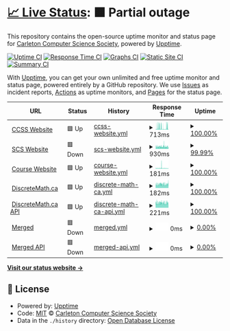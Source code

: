 # [📈 Live Status](https://status.carletoncomputerscience.ca): <!--live status--> **🟧 Partial outage**

This repository contains the open-source uptime monitor and status page for [Carleton Computer Science Society](ccss.carleton.ca), powered by [Upptime](https://github.com/upptime/upptime).

[![Uptime CI](https://github.com/carletoncomputersciencesociety/status.carletoncomputerscience.ca/workflows/Uptime%20CI/badge.svg)](https://github.com/carletoncomputersciencesociety/status.carletoncomputerscience.ca/actions?query=workflow%3A%22Uptime+CI%22)
[![Response Time CI](https://github.com/carletoncomputersciencesociety/status.carletoncomputerscience.ca/workflows/Response%20Time%20CI/badge.svg)](https://github.com/carletoncomputersciencesociety/status.carletoncomputerscience.ca/actions?query=workflow%3A%22Response+Time+CI%22)
[![Graphs CI](https://github.com/carletoncomputersciencesociety/status.carletoncomputerscience.ca/workflows/Graphs%20CI/badge.svg)](https://github.com/carletoncomputersciencesociety/status.carletoncomputerscience.ca/actions?query=workflow%3A%22Graphs+CI%22)
[![Static Site CI](https://github.com/carletoncomputersciencesociety/status.carletoncomputerscience.ca/workflows/Static%20Site%20CI/badge.svg)](https://github.com/carletoncomputersciencesociety/status.carletoncomputerscience.ca/actions?query=workflow%3A%22Static+Site+CI%22)
[![Summary CI](https://github.com/carletoncomputersciencesociety/status.carletoncomputerscience.ca/workflows/Summary%20CI/badge.svg)](https://github.com/carletoncomputersciencesociety/status.carletoncomputerscience.ca/actions?query=workflow%3A%22Summary+CI%22)

With [Upptime](https://upptime.js.org), you can get your own unlimited and free uptime monitor and status page, powered entirely by a GitHub repository. We use [Issues](https://github.com/carletoncomputersciencesociety/status.carletoncomputerscience.ca/issues) as incident reports, [Actions](https://github.com/carletoncomputersciencesociety/status.carletoncomputerscience.ca/actions) as uptime monitors, and [Pages](https://status.carletoncomputerscience.ca) for the status page.

<!--start: status pages-->
<!-- This summary is generated by Upptime (https://github.com/upptime/upptime) -->
<!-- Do not edit this manually, your changes will be overwritten -->
<!-- prettier-ignore -->
| URL | Status | History | Response Time | Uptime |
| --- | ------ | ------- | ------------- | ------ |
| <img alt="" src="https://icons.duckduckgo.com/ip3/ccss.carleton.ca.ico" height="13"> [CCSS Website](https://ccss.carleton.ca) | 🟩 Up | [ccss-website.yml](https://github.com/CarletonComputerScienceSociety/status.carletoncomputerscience.ca/commits/HEAD/history/ccss-website.yml) | <details><summary><img alt="Response time graph" src="./graphs/ccss-website/response-time-week.png" height="20"> 713ms</summary><br><a href="https://status.carletoncomputerscience.ca/history/ccss-website"><img alt="Response time 1089" src="https://img.shields.io/endpoint?url=https%3A%2F%2Fraw.githubusercontent.com%2FCarletonComputerScienceSociety%2Fstatus.carletoncomputerscience.ca%2FHEAD%2Fapi%2Fccss-website%2Fresponse-time.json"></a><br><a href="https://status.carletoncomputerscience.ca/history/ccss-website"><img alt="24-hour response time 845" src="https://img.shields.io/endpoint?url=https%3A%2F%2Fraw.githubusercontent.com%2FCarletonComputerScienceSociety%2Fstatus.carletoncomputerscience.ca%2FHEAD%2Fapi%2Fccss-website%2Fresponse-time-day.json"></a><br><a href="https://status.carletoncomputerscience.ca/history/ccss-website"><img alt="7-day response time 713" src="https://img.shields.io/endpoint?url=https%3A%2F%2Fraw.githubusercontent.com%2FCarletonComputerScienceSociety%2Fstatus.carletoncomputerscience.ca%2FHEAD%2Fapi%2Fccss-website%2Fresponse-time-week.json"></a><br><a href="https://status.carletoncomputerscience.ca/history/ccss-website"><img alt="30-day response time 872" src="https://img.shields.io/endpoint?url=https%3A%2F%2Fraw.githubusercontent.com%2FCarletonComputerScienceSociety%2Fstatus.carletoncomputerscience.ca%2FHEAD%2Fapi%2Fccss-website%2Fresponse-time-month.json"></a><br><a href="https://status.carletoncomputerscience.ca/history/ccss-website"><img alt="1-year response time 1108" src="https://img.shields.io/endpoint?url=https%3A%2F%2Fraw.githubusercontent.com%2FCarletonComputerScienceSociety%2Fstatus.carletoncomputerscience.ca%2FHEAD%2Fapi%2Fccss-website%2Fresponse-time-year.json"></a></details> | <details><summary><a href="https://status.carletoncomputerscience.ca/history/ccss-website">100.00%</a></summary><a href="https://status.carletoncomputerscience.ca/history/ccss-website"><img alt="All-time uptime 96.14%" src="https://img.shields.io/endpoint?url=https%3A%2F%2Fraw.githubusercontent.com%2FCarletonComputerScienceSociety%2Fstatus.carletoncomputerscience.ca%2FHEAD%2Fapi%2Fccss-website%2Fuptime.json"></a><br><a href="https://status.carletoncomputerscience.ca/history/ccss-website"><img alt="24-hour uptime 100.00%" src="https://img.shields.io/endpoint?url=https%3A%2F%2Fraw.githubusercontent.com%2FCarletonComputerScienceSociety%2Fstatus.carletoncomputerscience.ca%2FHEAD%2Fapi%2Fccss-website%2Fuptime-day.json"></a><br><a href="https://status.carletoncomputerscience.ca/history/ccss-website"><img alt="7-day uptime 100.00%" src="https://img.shields.io/endpoint?url=https%3A%2F%2Fraw.githubusercontent.com%2FCarletonComputerScienceSociety%2Fstatus.carletoncomputerscience.ca%2FHEAD%2Fapi%2Fccss-website%2Fuptime-week.json"></a><br><a href="https://status.carletoncomputerscience.ca/history/ccss-website"><img alt="30-day uptime 99.99%" src="https://img.shields.io/endpoint?url=https%3A%2F%2Fraw.githubusercontent.com%2FCarletonComputerScienceSociety%2Fstatus.carletoncomputerscience.ca%2FHEAD%2Fapi%2Fccss-website%2Fuptime-month.json"></a><br><a href="https://status.carletoncomputerscience.ca/history/ccss-website"><img alt="1-year uptime 89.33%" src="https://img.shields.io/endpoint?url=https%3A%2F%2Fraw.githubusercontent.com%2FCarletonComputerScienceSociety%2Fstatus.carletoncomputerscience.ca%2FHEAD%2Fapi%2Fccss-website%2Fuptime-year.json"></a></details>
| <img alt="" src="https://icons.duckduckgo.com/ip3/scs.carleton.ca.ico" height="13"> [SCS Website](https://scs.carleton.ca) | 🟥 Down | [scs-website.yml](https://github.com/CarletonComputerScienceSociety/status.carletoncomputerscience.ca/commits/HEAD/history/scs-website.yml) | <details><summary><img alt="Response time graph" src="./graphs/scs-website/response-time-week.png" height="20"> 930ms</summary><br><a href="https://status.carletoncomputerscience.ca/history/scs-website"><img alt="Response time 1000" src="https://img.shields.io/endpoint?url=https%3A%2F%2Fraw.githubusercontent.com%2FCarletonComputerScienceSociety%2Fstatus.carletoncomputerscience.ca%2FHEAD%2Fapi%2Fscs-website%2Fresponse-time.json"></a><br><a href="https://status.carletoncomputerscience.ca/history/scs-website"><img alt="24-hour response time 923" src="https://img.shields.io/endpoint?url=https%3A%2F%2Fraw.githubusercontent.com%2FCarletonComputerScienceSociety%2Fstatus.carletoncomputerscience.ca%2FHEAD%2Fapi%2Fscs-website%2Fresponse-time-day.json"></a><br><a href="https://status.carletoncomputerscience.ca/history/scs-website"><img alt="7-day response time 930" src="https://img.shields.io/endpoint?url=https%3A%2F%2Fraw.githubusercontent.com%2FCarletonComputerScienceSociety%2Fstatus.carletoncomputerscience.ca%2FHEAD%2Fapi%2Fscs-website%2Fresponse-time-week.json"></a><br><a href="https://status.carletoncomputerscience.ca/history/scs-website"><img alt="30-day response time 1032" src="https://img.shields.io/endpoint?url=https%3A%2F%2Fraw.githubusercontent.com%2FCarletonComputerScienceSociety%2Fstatus.carletoncomputerscience.ca%2FHEAD%2Fapi%2Fscs-website%2Fresponse-time-month.json"></a><br><a href="https://status.carletoncomputerscience.ca/history/scs-website"><img alt="1-year response time 997" src="https://img.shields.io/endpoint?url=https%3A%2F%2Fraw.githubusercontent.com%2FCarletonComputerScienceSociety%2Fstatus.carletoncomputerscience.ca%2FHEAD%2Fapi%2Fscs-website%2Fresponse-time-year.json"></a></details> | <details><summary><a href="https://status.carletoncomputerscience.ca/history/scs-website">99.99%</a></summary><a href="https://status.carletoncomputerscience.ca/history/scs-website"><img alt="All-time uptime 92.53%" src="https://img.shields.io/endpoint?url=https%3A%2F%2Fraw.githubusercontent.com%2FCarletonComputerScienceSociety%2Fstatus.carletoncomputerscience.ca%2FHEAD%2Fapi%2Fscs-website%2Fuptime.json"></a><br><a href="https://status.carletoncomputerscience.ca/history/scs-website"><img alt="24-hour uptime 99.96%" src="https://img.shields.io/endpoint?url=https%3A%2F%2Fraw.githubusercontent.com%2FCarletonComputerScienceSociety%2Fstatus.carletoncomputerscience.ca%2FHEAD%2Fapi%2Fscs-website%2Fuptime-day.json"></a><br><a href="https://status.carletoncomputerscience.ca/history/scs-website"><img alt="7-day uptime 99.99%" src="https://img.shields.io/endpoint?url=https%3A%2F%2Fraw.githubusercontent.com%2FCarletonComputerScienceSociety%2Fstatus.carletoncomputerscience.ca%2FHEAD%2Fapi%2Fscs-website%2Fuptime-week.json"></a><br><a href="https://status.carletoncomputerscience.ca/history/scs-website"><img alt="30-day uptime 99.17%" src="https://img.shields.io/endpoint?url=https%3A%2F%2Fraw.githubusercontent.com%2FCarletonComputerScienceSociety%2Fstatus.carletoncomputerscience.ca%2FHEAD%2Fapi%2Fscs-website%2Fuptime-month.json"></a><br><a href="https://status.carletoncomputerscience.ca/history/scs-website"><img alt="1-year uptime 84.98%" src="https://img.shields.io/endpoint?url=https%3A%2F%2Fraw.githubusercontent.com%2FCarletonComputerScienceSociety%2Fstatus.carletoncomputerscience.ca%2FHEAD%2Fapi%2Fscs-website%2Fuptime-year.json"></a></details>
| <img alt="" src="https://icons.duckduckgo.com/ip3/courses.carletoncomputerscience.ca.ico" height="13"> [Course Website](https://courses.carletoncomputerscience.ca) | 🟩 Up | [course-website.yml](https://github.com/CarletonComputerScienceSociety/status.carletoncomputerscience.ca/commits/HEAD/history/course-website.yml) | <details><summary><img alt="Response time graph" src="./graphs/course-website/response-time-week.png" height="20"> 181ms</summary><br><a href="https://status.carletoncomputerscience.ca/history/course-website"><img alt="Response time 194" src="https://img.shields.io/endpoint?url=https%3A%2F%2Fraw.githubusercontent.com%2FCarletonComputerScienceSociety%2Fstatus.carletoncomputerscience.ca%2FHEAD%2Fapi%2Fcourse-website%2Fresponse-time.json"></a><br><a href="https://status.carletoncomputerscience.ca/history/course-website"><img alt="24-hour response time 132" src="https://img.shields.io/endpoint?url=https%3A%2F%2Fraw.githubusercontent.com%2FCarletonComputerScienceSociety%2Fstatus.carletoncomputerscience.ca%2FHEAD%2Fapi%2Fcourse-website%2Fresponse-time-day.json"></a><br><a href="https://status.carletoncomputerscience.ca/history/course-website"><img alt="7-day response time 181" src="https://img.shields.io/endpoint?url=https%3A%2F%2Fraw.githubusercontent.com%2FCarletonComputerScienceSociety%2Fstatus.carletoncomputerscience.ca%2FHEAD%2Fapi%2Fcourse-website%2Fresponse-time-week.json"></a><br><a href="https://status.carletoncomputerscience.ca/history/course-website"><img alt="30-day response time 170" src="https://img.shields.io/endpoint?url=https%3A%2F%2Fraw.githubusercontent.com%2FCarletonComputerScienceSociety%2Fstatus.carletoncomputerscience.ca%2FHEAD%2Fapi%2Fcourse-website%2Fresponse-time-month.json"></a><br><a href="https://status.carletoncomputerscience.ca/history/course-website"><img alt="1-year response time 192" src="https://img.shields.io/endpoint?url=https%3A%2F%2Fraw.githubusercontent.com%2FCarletonComputerScienceSociety%2Fstatus.carletoncomputerscience.ca%2FHEAD%2Fapi%2Fcourse-website%2Fresponse-time-year.json"></a></details> | <details><summary><a href="https://status.carletoncomputerscience.ca/history/course-website">100.00%</a></summary><a href="https://status.carletoncomputerscience.ca/history/course-website"><img alt="All-time uptime 99.57%" src="https://img.shields.io/endpoint?url=https%3A%2F%2Fraw.githubusercontent.com%2FCarletonComputerScienceSociety%2Fstatus.carletoncomputerscience.ca%2FHEAD%2Fapi%2Fcourse-website%2Fuptime.json"></a><br><a href="https://status.carletoncomputerscience.ca/history/course-website"><img alt="24-hour uptime 100.00%" src="https://img.shields.io/endpoint?url=https%3A%2F%2Fraw.githubusercontent.com%2FCarletonComputerScienceSociety%2Fstatus.carletoncomputerscience.ca%2FHEAD%2Fapi%2Fcourse-website%2Fuptime-day.json"></a><br><a href="https://status.carletoncomputerscience.ca/history/course-website"><img alt="7-day uptime 100.00%" src="https://img.shields.io/endpoint?url=https%3A%2F%2Fraw.githubusercontent.com%2FCarletonComputerScienceSociety%2Fstatus.carletoncomputerscience.ca%2FHEAD%2Fapi%2Fcourse-website%2Fuptime-week.json"></a><br><a href="https://status.carletoncomputerscience.ca/history/course-website"><img alt="30-day uptime 100.00%" src="https://img.shields.io/endpoint?url=https%3A%2F%2Fraw.githubusercontent.com%2FCarletonComputerScienceSociety%2Fstatus.carletoncomputerscience.ca%2FHEAD%2Fapi%2Fcourse-website%2Fuptime-month.json"></a><br><a href="https://status.carletoncomputerscience.ca/history/course-website"><img alt="1-year uptime 99.98%" src="https://img.shields.io/endpoint?url=https%3A%2F%2Fraw.githubusercontent.com%2FCarletonComputerScienceSociety%2Fstatus.carletoncomputerscience.ca%2FHEAD%2Fapi%2Fcourse-website%2Fuptime-year.json"></a></details>
| <img alt="" src="https://icons.duckduckgo.com/ip3/discretemath.ca.ico" height="13"> [DiscreteMath.ca](https://discretemath.ca) | 🟩 Up | [discrete-math-ca.yml](https://github.com/CarletonComputerScienceSociety/status.carletoncomputerscience.ca/commits/HEAD/history/discrete-math-ca.yml) | <details><summary><img alt="Response time graph" src="./graphs/discrete-math-ca/response-time-week.png" height="20"> 182ms</summary><br><a href="https://status.carletoncomputerscience.ca/history/discrete-math-ca"><img alt="Response time 208" src="https://img.shields.io/endpoint?url=https%3A%2F%2Fraw.githubusercontent.com%2FCarletonComputerScienceSociety%2Fstatus.carletoncomputerscience.ca%2FHEAD%2Fapi%2Fdiscrete-math-ca%2Fresponse-time.json"></a><br><a href="https://status.carletoncomputerscience.ca/history/discrete-math-ca"><img alt="24-hour response time 203" src="https://img.shields.io/endpoint?url=https%3A%2F%2Fraw.githubusercontent.com%2FCarletonComputerScienceSociety%2Fstatus.carletoncomputerscience.ca%2FHEAD%2Fapi%2Fdiscrete-math-ca%2Fresponse-time-day.json"></a><br><a href="https://status.carletoncomputerscience.ca/history/discrete-math-ca"><img alt="7-day response time 182" src="https://img.shields.io/endpoint?url=https%3A%2F%2Fraw.githubusercontent.com%2FCarletonComputerScienceSociety%2Fstatus.carletoncomputerscience.ca%2FHEAD%2Fapi%2Fdiscrete-math-ca%2Fresponse-time-week.json"></a><br><a href="https://status.carletoncomputerscience.ca/history/discrete-math-ca"><img alt="30-day response time 185" src="https://img.shields.io/endpoint?url=https%3A%2F%2Fraw.githubusercontent.com%2FCarletonComputerScienceSociety%2Fstatus.carletoncomputerscience.ca%2FHEAD%2Fapi%2Fdiscrete-math-ca%2Fresponse-time-month.json"></a><br><a href="https://status.carletoncomputerscience.ca/history/discrete-math-ca"><img alt="1-year response time 207" src="https://img.shields.io/endpoint?url=https%3A%2F%2Fraw.githubusercontent.com%2FCarletonComputerScienceSociety%2Fstatus.carletoncomputerscience.ca%2FHEAD%2Fapi%2Fdiscrete-math-ca%2Fresponse-time-year.json"></a></details> | <details><summary><a href="https://status.carletoncomputerscience.ca/history/discrete-math-ca">100.00%</a></summary><a href="https://status.carletoncomputerscience.ca/history/discrete-math-ca"><img alt="All-time uptime 92.90%" src="https://img.shields.io/endpoint?url=https%3A%2F%2Fraw.githubusercontent.com%2FCarletonComputerScienceSociety%2Fstatus.carletoncomputerscience.ca%2FHEAD%2Fapi%2Fdiscrete-math-ca%2Fuptime.json"></a><br><a href="https://status.carletoncomputerscience.ca/history/discrete-math-ca"><img alt="24-hour uptime 100.00%" src="https://img.shields.io/endpoint?url=https%3A%2F%2Fraw.githubusercontent.com%2FCarletonComputerScienceSociety%2Fstatus.carletoncomputerscience.ca%2FHEAD%2Fapi%2Fdiscrete-math-ca%2Fuptime-day.json"></a><br><a href="https://status.carletoncomputerscience.ca/history/discrete-math-ca"><img alt="7-day uptime 100.00%" src="https://img.shields.io/endpoint?url=https%3A%2F%2Fraw.githubusercontent.com%2FCarletonComputerScienceSociety%2Fstatus.carletoncomputerscience.ca%2FHEAD%2Fapi%2Fdiscrete-math-ca%2Fuptime-week.json"></a><br><a href="https://status.carletoncomputerscience.ca/history/discrete-math-ca"><img alt="30-day uptime 99.99%" src="https://img.shields.io/endpoint?url=https%3A%2F%2Fraw.githubusercontent.com%2FCarletonComputerScienceSociety%2Fstatus.carletoncomputerscience.ca%2FHEAD%2Fapi%2Fdiscrete-math-ca%2Fuptime-month.json"></a><br><a href="https://status.carletoncomputerscience.ca/history/discrete-math-ca"><img alt="1-year uptime 89.80%" src="https://img.shields.io/endpoint?url=https%3A%2F%2Fraw.githubusercontent.com%2FCarletonComputerScienceSociety%2Fstatus.carletoncomputerscience.ca%2FHEAD%2Fapi%2Fdiscrete-math-ca%2Fuptime-year.json"></a></details>
| <img alt="" src="https://icons.duckduckgo.com/ip3/api.discretemath.ca.ico" height="13"> [DiscreteMath.ca API](https://api.discretemath.ca/graphql) | 🟩 Up | [discrete-math-ca-api.yml](https://github.com/CarletonComputerScienceSociety/status.carletoncomputerscience.ca/commits/HEAD/history/discrete-math-ca-api.yml) | <details><summary><img alt="Response time graph" src="./graphs/discrete-math-ca-api/response-time-week.png" height="20"> 221ms</summary><br><a href="https://status.carletoncomputerscience.ca/history/discrete-math-ca-api"><img alt="Response time 247" src="https://img.shields.io/endpoint?url=https%3A%2F%2Fraw.githubusercontent.com%2FCarletonComputerScienceSociety%2Fstatus.carletoncomputerscience.ca%2FHEAD%2Fapi%2Fdiscrete-math-ca-api%2Fresponse-time.json"></a><br><a href="https://status.carletoncomputerscience.ca/history/discrete-math-ca-api"><img alt="24-hour response time 229" src="https://img.shields.io/endpoint?url=https%3A%2F%2Fraw.githubusercontent.com%2FCarletonComputerScienceSociety%2Fstatus.carletoncomputerscience.ca%2FHEAD%2Fapi%2Fdiscrete-math-ca-api%2Fresponse-time-day.json"></a><br><a href="https://status.carletoncomputerscience.ca/history/discrete-math-ca-api"><img alt="7-day response time 221" src="https://img.shields.io/endpoint?url=https%3A%2F%2Fraw.githubusercontent.com%2FCarletonComputerScienceSociety%2Fstatus.carletoncomputerscience.ca%2FHEAD%2Fapi%2Fdiscrete-math-ca-api%2Fresponse-time-week.json"></a><br><a href="https://status.carletoncomputerscience.ca/history/discrete-math-ca-api"><img alt="30-day response time 224" src="https://img.shields.io/endpoint?url=https%3A%2F%2Fraw.githubusercontent.com%2FCarletonComputerScienceSociety%2Fstatus.carletoncomputerscience.ca%2FHEAD%2Fapi%2Fdiscrete-math-ca-api%2Fresponse-time-month.json"></a><br><a href="https://status.carletoncomputerscience.ca/history/discrete-math-ca-api"><img alt="1-year response time 246" src="https://img.shields.io/endpoint?url=https%3A%2F%2Fraw.githubusercontent.com%2FCarletonComputerScienceSociety%2Fstatus.carletoncomputerscience.ca%2FHEAD%2Fapi%2Fdiscrete-math-ca-api%2Fresponse-time-year.json"></a></details> | <details><summary><a href="https://status.carletoncomputerscience.ca/history/discrete-math-ca-api">100.00%</a></summary><a href="https://status.carletoncomputerscience.ca/history/discrete-math-ca-api"><img alt="All-time uptime 92.17%" src="https://img.shields.io/endpoint?url=https%3A%2F%2Fraw.githubusercontent.com%2FCarletonComputerScienceSociety%2Fstatus.carletoncomputerscience.ca%2FHEAD%2Fapi%2Fdiscrete-math-ca-api%2Fuptime.json"></a><br><a href="https://status.carletoncomputerscience.ca/history/discrete-math-ca-api"><img alt="24-hour uptime 100.00%" src="https://img.shields.io/endpoint?url=https%3A%2F%2Fraw.githubusercontent.com%2FCarletonComputerScienceSociety%2Fstatus.carletoncomputerscience.ca%2FHEAD%2Fapi%2Fdiscrete-math-ca-api%2Fuptime-day.json"></a><br><a href="https://status.carletoncomputerscience.ca/history/discrete-math-ca-api"><img alt="7-day uptime 100.00%" src="https://img.shields.io/endpoint?url=https%3A%2F%2Fraw.githubusercontent.com%2FCarletonComputerScienceSociety%2Fstatus.carletoncomputerscience.ca%2FHEAD%2Fapi%2Fdiscrete-math-ca-api%2Fuptime-week.json"></a><br><a href="https://status.carletoncomputerscience.ca/history/discrete-math-ca-api"><img alt="30-day uptime 100.00%" src="https://img.shields.io/endpoint?url=https%3A%2F%2Fraw.githubusercontent.com%2FCarletonComputerScienceSociety%2Fstatus.carletoncomputerscience.ca%2FHEAD%2Fapi%2Fdiscrete-math-ca-api%2Fuptime-month.json"></a><br><a href="https://status.carletoncomputerscience.ca/history/discrete-math-ca-api"><img alt="1-year uptime 87.81%" src="https://img.shields.io/endpoint?url=https%3A%2F%2Fraw.githubusercontent.com%2FCarletonComputerScienceSociety%2Fstatus.carletoncomputerscience.ca%2FHEAD%2Fapi%2Fdiscrete-math-ca-api%2Fuptime-year.json"></a></details>
| <img alt="" src="https://icons.duckduckgo.com/ip3/merged.carletoncomputerscience.ca.ico" height="13"> [Merged](https://merged.carletoncomputerscience.ca) | 🟥 Down | [merged.yml](https://github.com/CarletonComputerScienceSociety/status.carletoncomputerscience.ca/commits/HEAD/history/merged.yml) | <details><summary><img alt="Response time graph" src="./graphs/merged/response-time-week.png" height="20"> 0ms</summary><br><a href="https://status.carletoncomputerscience.ca/history/merged"><img alt="Response time 0" src="https://img.shields.io/endpoint?url=https%3A%2F%2Fraw.githubusercontent.com%2FCarletonComputerScienceSociety%2Fstatus.carletoncomputerscience.ca%2FHEAD%2Fapi%2Fmerged%2Fresponse-time.json"></a><br><a href="https://status.carletoncomputerscience.ca/history/merged"><img alt="24-hour response time 0" src="https://img.shields.io/endpoint?url=https%3A%2F%2Fraw.githubusercontent.com%2FCarletonComputerScienceSociety%2Fstatus.carletoncomputerscience.ca%2FHEAD%2Fapi%2Fmerged%2Fresponse-time-day.json"></a><br><a href="https://status.carletoncomputerscience.ca/history/merged"><img alt="7-day response time 0" src="https://img.shields.io/endpoint?url=https%3A%2F%2Fraw.githubusercontent.com%2FCarletonComputerScienceSociety%2Fstatus.carletoncomputerscience.ca%2FHEAD%2Fapi%2Fmerged%2Fresponse-time-week.json"></a><br><a href="https://status.carletoncomputerscience.ca/history/merged"><img alt="30-day response time 0" src="https://img.shields.io/endpoint?url=https%3A%2F%2Fraw.githubusercontent.com%2FCarletonComputerScienceSociety%2Fstatus.carletoncomputerscience.ca%2FHEAD%2Fapi%2Fmerged%2Fresponse-time-month.json"></a><br><a href="https://status.carletoncomputerscience.ca/history/merged"><img alt="1-year response time 0" src="https://img.shields.io/endpoint?url=https%3A%2F%2Fraw.githubusercontent.com%2FCarletonComputerScienceSociety%2Fstatus.carletoncomputerscience.ca%2FHEAD%2Fapi%2Fmerged%2Fresponse-time-year.json"></a></details> | <details><summary><a href="https://status.carletoncomputerscience.ca/history/merged">0.00%</a></summary><a href="https://status.carletoncomputerscience.ca/history/merged"><img alt="All-time uptime 34.79%" src="https://img.shields.io/endpoint?url=https%3A%2F%2Fraw.githubusercontent.com%2FCarletonComputerScienceSociety%2Fstatus.carletoncomputerscience.ca%2FHEAD%2Fapi%2Fmerged%2Fuptime.json"></a><br><a href="https://status.carletoncomputerscience.ca/history/merged"><img alt="24-hour uptime 0.00%" src="https://img.shields.io/endpoint?url=https%3A%2F%2Fraw.githubusercontent.com%2FCarletonComputerScienceSociety%2Fstatus.carletoncomputerscience.ca%2FHEAD%2Fapi%2Fmerged%2Fuptime-day.json"></a><br><a href="https://status.carletoncomputerscience.ca/history/merged"><img alt="7-day uptime 0.00%" src="https://img.shields.io/endpoint?url=https%3A%2F%2Fraw.githubusercontent.com%2FCarletonComputerScienceSociety%2Fstatus.carletoncomputerscience.ca%2FHEAD%2Fapi%2Fmerged%2Fuptime-week.json"></a><br><a href="https://status.carletoncomputerscience.ca/history/merged"><img alt="30-day uptime 1.38%" src="https://img.shields.io/endpoint?url=https%3A%2F%2Fraw.githubusercontent.com%2FCarletonComputerScienceSociety%2Fstatus.carletoncomputerscience.ca%2FHEAD%2Fapi%2Fmerged%2Fuptime-month.json"></a><br><a href="https://status.carletoncomputerscience.ca/history/merged"><img alt="1-year uptime 0.00%" src="https://img.shields.io/endpoint?url=https%3A%2F%2Fraw.githubusercontent.com%2FCarletonComputerScienceSociety%2Fstatus.carletoncomputerscience.ca%2FHEAD%2Fapi%2Fmerged%2Fuptime-year.json"></a></details>
| <img alt="" src="https://icons.duckduckgo.com/ip3/api.merged.carletoncomputerscience.ca.ico" height="13"> [Merged API](https://api.merged.carletoncomputerscience.ca/api) | 🟥 Down | [merged-api.yml](https://github.com/CarletonComputerScienceSociety/status.carletoncomputerscience.ca/commits/HEAD/history/merged-api.yml) | <details><summary><img alt="Response time graph" src="./graphs/merged-api/response-time-week.png" height="20"> 0ms</summary><br><a href="https://status.carletoncomputerscience.ca/history/merged-api"><img alt="Response time 0" src="https://img.shields.io/endpoint?url=https%3A%2F%2Fraw.githubusercontent.com%2FCarletonComputerScienceSociety%2Fstatus.carletoncomputerscience.ca%2FHEAD%2Fapi%2Fmerged-api%2Fresponse-time.json"></a><br><a href="https://status.carletoncomputerscience.ca/history/merged-api"><img alt="24-hour response time 0" src="https://img.shields.io/endpoint?url=https%3A%2F%2Fraw.githubusercontent.com%2FCarletonComputerScienceSociety%2Fstatus.carletoncomputerscience.ca%2FHEAD%2Fapi%2Fmerged-api%2Fresponse-time-day.json"></a><br><a href="https://status.carletoncomputerscience.ca/history/merged-api"><img alt="7-day response time 0" src="https://img.shields.io/endpoint?url=https%3A%2F%2Fraw.githubusercontent.com%2FCarletonComputerScienceSociety%2Fstatus.carletoncomputerscience.ca%2FHEAD%2Fapi%2Fmerged-api%2Fresponse-time-week.json"></a><br><a href="https://status.carletoncomputerscience.ca/history/merged-api"><img alt="30-day response time 0" src="https://img.shields.io/endpoint?url=https%3A%2F%2Fraw.githubusercontent.com%2FCarletonComputerScienceSociety%2Fstatus.carletoncomputerscience.ca%2FHEAD%2Fapi%2Fmerged-api%2Fresponse-time-month.json"></a><br><a href="https://status.carletoncomputerscience.ca/history/merged-api"><img alt="1-year response time 0" src="https://img.shields.io/endpoint?url=https%3A%2F%2Fraw.githubusercontent.com%2FCarletonComputerScienceSociety%2Fstatus.carletoncomputerscience.ca%2FHEAD%2Fapi%2Fmerged-api%2Fresponse-time-year.json"></a></details> | <details><summary><a href="https://status.carletoncomputerscience.ca/history/merged-api">0.00%</a></summary><a href="https://status.carletoncomputerscience.ca/history/merged-api"><img alt="All-time uptime 34.79%" src="https://img.shields.io/endpoint?url=https%3A%2F%2Fraw.githubusercontent.com%2FCarletonComputerScienceSociety%2Fstatus.carletoncomputerscience.ca%2FHEAD%2Fapi%2Fmerged-api%2Fuptime.json"></a><br><a href="https://status.carletoncomputerscience.ca/history/merged-api"><img alt="24-hour uptime 0.00%" src="https://img.shields.io/endpoint?url=https%3A%2F%2Fraw.githubusercontent.com%2FCarletonComputerScienceSociety%2Fstatus.carletoncomputerscience.ca%2FHEAD%2Fapi%2Fmerged-api%2Fuptime-day.json"></a><br><a href="https://status.carletoncomputerscience.ca/history/merged-api"><img alt="7-day uptime 0.00%" src="https://img.shields.io/endpoint?url=https%3A%2F%2Fraw.githubusercontent.com%2FCarletonComputerScienceSociety%2Fstatus.carletoncomputerscience.ca%2FHEAD%2Fapi%2Fmerged-api%2Fuptime-week.json"></a><br><a href="https://status.carletoncomputerscience.ca/history/merged-api"><img alt="30-day uptime 1.38%" src="https://img.shields.io/endpoint?url=https%3A%2F%2Fraw.githubusercontent.com%2FCarletonComputerScienceSociety%2Fstatus.carletoncomputerscience.ca%2FHEAD%2Fapi%2Fmerged-api%2Fuptime-month.json"></a><br><a href="https://status.carletoncomputerscience.ca/history/merged-api"><img alt="1-year uptime 0.00%" src="https://img.shields.io/endpoint?url=https%3A%2F%2Fraw.githubusercontent.com%2FCarletonComputerScienceSociety%2Fstatus.carletoncomputerscience.ca%2FHEAD%2Fapi%2Fmerged-api%2Fuptime-year.json"></a></details>

<!--end: status pages-->

[**Visit our status website →**](https://status.carletoncomputerscience.ca)

## 📄 License

- Powered by: [Upptime](https://github.com/upptime/upptime)
- Code: [MIT](./LICENSE) © [Carleton Computer Science Society](ccss.carleton.ca)
- Data in the `./history` directory: [Open Database License](https://opendatacommons.org/licenses/odbl/1-0/)
